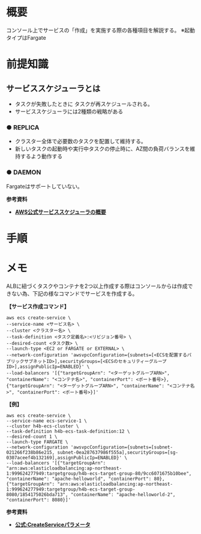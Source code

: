 # 概要
コンソール上でサービスの「作成」を実施する際の各種項目を解説する。
※起動タイプはFargate

# 前提知識
## サービススケジューラとは
- タスクが失敗したときに タスクが再スケジュールされる。
- サービススケジューラには2種類の戦略がある

### ● REPLICA 
- クラスター全体で必要数のタスクを配置して維持する。
- 新しいタスクの起動時や実行中タスクの停止時に、AZ間の負荷バランスを維持するよう動作する

### ● DAEMON 
Fargateはサポートしていない。

**参考資料**  
- [**AWS公式サービススケジューラの概要**](https://docs.aws.amazon.com/ja_jp/AmazonECS/latest/developerguide/ecs_services.html#service_scheduler)

# 手順

# メモ
ALBに紐づくタスクやコンテナを2つ以上作成する際はコンソールからは作成できない為、下記の様なコマンドでサービスを作成する。

**【サービス作成コマンド】**
```
aws ecs create-service \
--service-name <サービス名> \
--cluster <クラスター名> \
--task-definition <タスク定義名>:<リビジョン番号> \
--desired-count <タスク数> \
--launch-type <EC2 or FARGATE or EXTERNAL> \
--network-configuration 'awsvpcConfiguration={subnets=[<ECSを配置するパブリックサブネットID>],securityGroups=[<ECSのセキュリティーグループID>],assignPublicIp=ENABLED}' \
--load-balancers '[{"targetGroupArn": "<ターゲットグループARN>", "containerName": "<コンテナ名>", "containerPort": <ポート番号>},{"targetGroupArn": "<ターゲットグループARN>", "containerName": "<コンテナ名>", "containerPort": <ポート番号>}]'
```

**【例】**
```
aws ecs create-service \
--service-name ecs-service-1 \
--cluster h4b-ecs-cluster \
--task-definition h4b-ecs-task-definition:12 \
--desired-count 1 \
--launch-type FARGATE \
--network-configuration 'awsvpcConfiguration={subnets=[subnet-021266f238b86e215, subnet-0ea287637986f555a],securityGroups=[sg-0307aceef4b132169],assignPublicIp=ENABLED}' \
--load-balancers '[{"targetGroupArn": "arn:aws:elasticloadbalancing:ap-northeast-1:999624277949:targetgroup/h4b-ecs-target-group-80/9cc6071675b10bee", "containerName": "apache-helloworld", "containerPort": 80},{"targetGroupArn": "arn:aws:elasticloadbalancing:ap-northeast-1:999624277949:targetgroup/h4b-ecs-target-group-8080/1854175026bda713", "containerName": "apache-helloworld-2", "containerPort": 8080}]'
```

**参考資料**  
- [**公式:CreateServiceパラメータ**](https://docs.aws.amazon.com/ja_jp/AmazonECS/latest/APIReference/API_CreateService.html)
